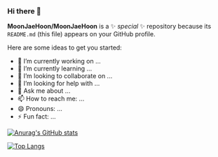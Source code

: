 ### Hi there 👋


**MoonJaeHoon/MoonJaeHoon** is a ✨ _special_ ✨ repository because its `README.md` (this file) appears on your GitHub profile.



Here are some ideas to get you started:

- 🔭 I’m currently working on ...
- 🌱 I’m currently learning ...
- 👯 I’m looking to collaborate on ...
- 🤔 I’m looking for help with ...
- 💬 Ask me about ...
- 📫 How to reach me: ...
- 😄 Pronouns: ...
- ⚡ Fun fact: ...

[![Anurag's GitHub stats](https://github-readme-stats.vercel.app/api?username=MoonJaeHoon)](https://github.com/anuraghazra/github-readme-stats)

[![Top Langs](https://github-readme-stats.vercel.app/api/top-langs/?username=MoonJaeHoon)](https://github.com/anuraghazra/github-readme-stats)
